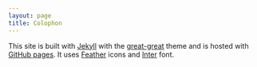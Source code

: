 ```yaml
---
layout: page
title: Colophon
---
```


This site is built with [Jekyll](https://jekyllrb.com/) with the [great-great](https://github.com/double-great/great-great-jekyll-theme) theme and is hosted with [GitHub pages](https://pages.github.com/). It uses [Feather](https://feathericons.com/) icons and [Inter](https://fonts.google.com/specimen/Inter) font.
